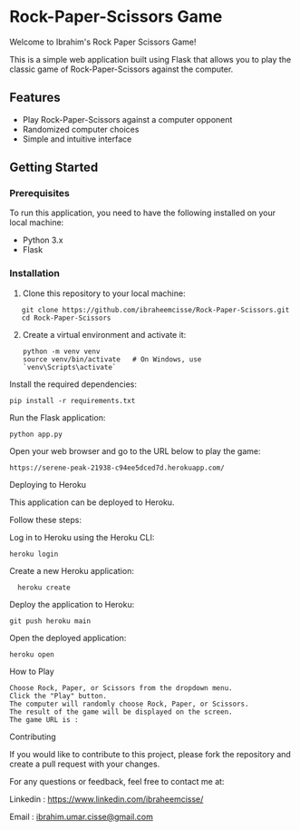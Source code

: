 # Rock-Paper-Scissors Game

Welcome to Ibrahim's Rock Paper Scissors Game!

This is a simple web application built using Flask that allows you to play the classic game of Rock-Paper-Scissors against the computer.

## Features

- Play Rock-Paper-Scissors against a computer opponent
- Randomized computer choices
- Simple and intuitive interface

## Getting Started

### Prerequisites

To run this application, you need to have the following installed on your local machine:

- Python 3.x
- Flask

### Installation

1. Clone this repository to your local machine:

```
   git clone https://github.com/ibraheemcisse/Rock-Paper-Scissors.git
   cd Rock-Paper-Scissors

```
2. Create a virtual environment and activate it:

   ```
   python -m venv venv
   source venv/bin/activate   # On Windows, use `venv\Scripts\activate`

Install the required dependencies:

    pip install -r requirements.txt

Run the Flask application:

    python app.py

Open your web browser and go to the URL below to play the game: 
  
    https://serene-peak-21938-c94ee5dced7d.herokuapp.com/
   
Deploying to Heroku

This application can be deployed to Heroku. 

Follow these steps:

Log in to Heroku using the Heroku CLI:

    heroku login
  
Create a new Heroku application:

      heroku create

Deploy the application to Heroku:

    git push heroku main
    
Open the deployed application:

    heroku open

How to Play

    Choose Rock, Paper, or Scissors from the dropdown menu.
    Click the "Play" button.
    The computer will randomly choose Rock, Paper, or Scissors.
    The result of the game will be displayed on the screen.
    The game URL is : 

Contributing

If you would like to contribute to this project, please fork the repository and create a pull request with your changes.

For any questions or feedback, feel free to contact me at: 

Linkedin : https://www.linkedin.com/ibraheemcisse/

Email : ibrahim.umar.cisse@gmail.com
